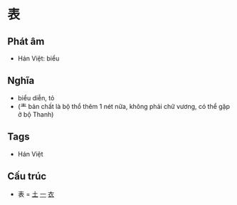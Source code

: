 # 表

## Phát âm
* Hán Việt: biểu

## Nghĩa
* biểu diễn, tỏ
* (龶 bản chất là bộ thổ thêm 1 nét nữa, không phải chữ vương, có thể gặp ở bộ Thanh)

## Tags
* Hán Việt

## Cấu trúc
* 表 = [土](土.md) [一](一.md) [衣](衣.md)

<script>window.HANZI_FIELD='表';</script>